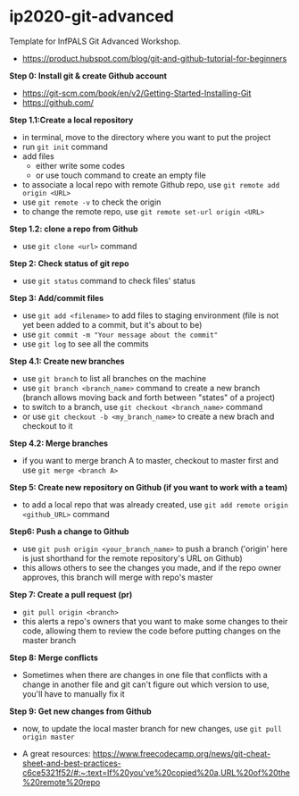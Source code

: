 # ip2020-git-advanced
Template for InfPALS Git Advanced Workshop.

- https://product.hubspot.com/blog/git-and-github-tutorial-for-beginners


**Step 0: Install git & create Github account**
- https://git-scm.com/book/en/v2/Getting-Started-Installing-Git
- https://github.com/

**Step 1.1:Create a local repository**
- in terminal, move to the directory where you want to put the project
- run `git init` command
- add files
  - either write some codes
  - or use touch command to create an empty file
- to associate a local repo with remote Github repo, use `git remote add origin <URL>`
- use `git remote -v` to check the origin
- to change the remote repo, use `git remote set-url origin <URL>`


**Step 1.2: clone a repo from Github**
- use `git clone <url>` command

**Step 2: Check status of git repo**
- use `git status` command to check files' status

**Step 3: Add/commit files**
- use `git add <filename>` to add files to staging environment 
  (file is not yet been added to a commit, but it's about to be)
- use `git commit -m "Your message about the commit"`
- use `git log` to see all the commits

**Step 4.1: Create new branches**
- use `git branch` to list all branches on the machine
- use `git branch <branch_name>` command to create a new branch 
  (branch allows moving back and forth between "states" of a project)
- to switch to a branch, use `git checkout <branch_name>` command
- or use `git checkout -b <my_branch_name>` to create a new brach and checkout to it

**Step 4.2: Merge branches**
- if you want to merge branch A to master, checkout to master first and use `git merge <branch A>`

**Step 5: Create new repository on Github (if you want to work with a team)**
- to add a local repo that was already created, use `git add remote origin <github_URL>` command

**Step6: Push a change to Github**
- use `git push origin <your_branch_name>` to push a branch 
  ('origin' here is just shorthand for the remote repository's URL on Github)
- this allows others to see the changes you made, and if the repo owner approves, this branch will merge with repo's master

**Step 7: Create a pull request (pr)**
- `git pull origin <branch>`
- this alerts a repo's owners that you want to make some changes to their code, 
  allowing them to review the code before putting changes on the master branch

**Step 8: Merge conflicts**
- Sometimes when there are changes in one file that conflicts with a change in another file 
  and git can't figure out which version to use, you'll have to manually fix it


**Step 9: Get new changes from Github**
- now, to update the local master branch for new changes, use `git pull origin master`




- A great resources: https://www.freecodecamp.org/news/git-cheat-sheet-and-best-practices-c6ce5321f52/#:~:text=If%20you've%20copied%20a,URL%20of%20the%20remote%20repo 
